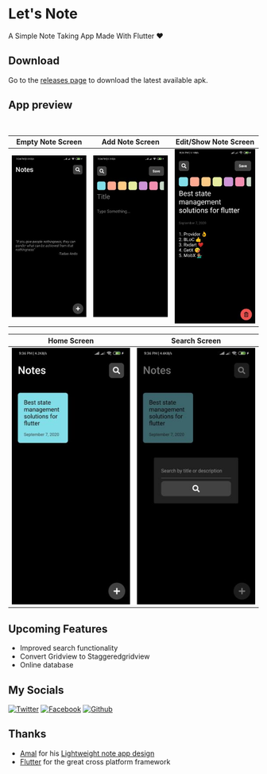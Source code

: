 # Let's Note

A Simple Note Taking App Made With Flutter ❤

## Download

Go to the [releases page](https://github.com/ikramhasan/Flutter-Note-App/releases) to download the latest available apk.

## App preview

<br>

|        Empty Note Screen        |        Add Note Screen        |     Edit/Show Note Screen      |
| :-----------------------------: | :---------------------------: | :----------------------------: |
| ![](screenshots/empty.note.jpg) | ![](screenshots/add.note.jpg) | ![](screenshots/edit.note.jpg) |

|        Home Screen        |        Search Screen        |
| :-----------------------: | :-------------------------: |
| ![](screenshots/home.jpg) | ![](screenshots/search.jpg) |

## Upcoming Features

- Improved search functionality
- Convert Gridview to Staggeredgridview
- Online database

## My Socials

[![Twitter][1.1]][1]
[![Facebook][2.1]][2]
[![Github][3.1]][3]

[1.1]: http://i.imgur.com/tXSoThF.png "twitter icon with padding"
[2.1]: http://i.imgur.com/P3YfQoD.png "facebook icon with padding"
[3.1]: http://i.imgur.com/0o48UoR.png "github icon with padding"

## Thanks

- [Amal](https://dribbble.com/amalvp) for his [Lightweight note app design](https://dribbble.com/shots/11875872-A-simple-and-lightweight-note-app)
- [Flutter](https://flutter.dev) for the great cross platform framework

[1]: http://www.twitter.com/ikramhasandev
[2]: http://www.facebook.com/ihni7/
[3]: https://github.com/ikramhasan/
